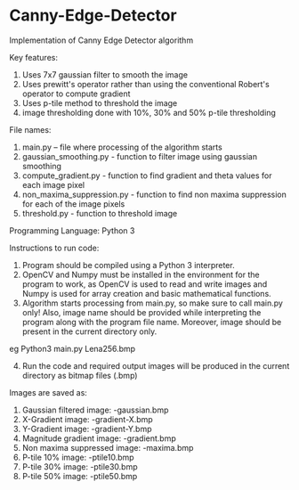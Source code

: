 # Canny-Edge-Detector
Implementation of Canny Edge Detector algorithm

Key features:
1. Uses 7x7 gaussian filter to smooth the image
2. Uses prewitt's operator rather than using the conventional Robert's operator to compute gradient
3. Uses p-tile method to threshold the image
4. image thresholding done with 10%, 30% and 50% p-tile thresholding

File names: 			
1. main.py – file where processing of the algorithm starts
2. gaussian_smoothing.py - function to filter image using gaussian smoothing
3. compute_gradient.py - function to find gradient and theta values for each image pixel
4. non_maxima_suppression.py - function to find non maxima suppression for each of the image pixels
5. threshold.py - function to threshold image

Programming Language: 	Python 3

Instructions to run code:

1.	Program should be compiled using a Python 3 interpreter. 
2.	OpenCV and Numpy must be installed in the environment for the program to work, as OpenCV is used to read and write images and Numpy is used for array creation and basic mathematical functions.
3.	Algorithm starts processing from main.py, so make sure to call main.py only! Also, image name should be provided while interpreting the program along with the program file name. Moreover, image should be present in the current directory only.

eg Python3 main.py Lena256.bmp

4.	Run the code and required output images will be produced in the current directory as bitmap files (.bmp)

Images are saved as:
1.	Gaussian filtered image:
<image-name>-gaussian.bmp
2.	X-Gradient image:
<image-name>-gradient-X.bmp
3.	Y-Gradient image:
<image-name>-gradient-Y.bmp
4.	Magnitude gradient image:
<image-name>-gradient.bmp
5.	Non maxima suppressed image:
<image-name>-maxima.bmp
6.	P-tile 10% image:
<image-name>-ptile10.bmp
7.	P-tile 30% image:
<image-name>-ptile30.bmp
8.	P-tile 50% image:
<image-name>-ptile50.bmp
